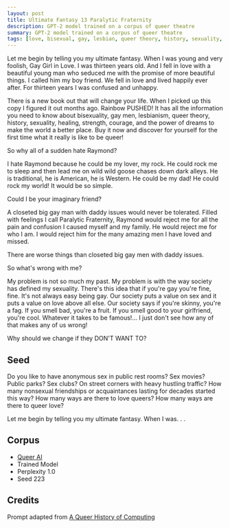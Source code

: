 ```yaml
---
layout: post
title: Ultimate Fantasy 13 Paralytic Fraternity
description: GPT-2 model trained on a corpus of queer theatre
summary: GPT-2 model trained on a corpus of queer theatre
tags: [love, bisexual, gay, lesbian, queer theory, history, sexuality, healing, strength, courage, society, gay, daddy issues, Rainbow PUSH, American, GPT-2, RunwayML, queer]
---
```




Let me begin by telling you my ultimate fantasy. When I was young and very foolish, Gay Girl in Love. I was thirteen years old. And I fell in love with a beautiful young man who seduced me with the promise of more beautiful things. I called him my boy friend. We fell in love and lived happily ever after. For thirteen years I was confused and unhappy.

There is a new book out that will change your life. When I picked up this copy I figured it out months ago. Rainbow PUSHED! It has all the information you need to know about bisexuality, gay men, lesbianism, queer theory, history, sexuality, healing, strength, courage, and the power of dreams to make the world a better place. Buy it now and discover for yourself for the first time what it really is like to be queer!

So why all of a sudden hate Raymond?

I hate Raymond because he could be my lover, my rock. He could rock me to sleep and then lead me on wild wild goose chases down dark alleys. He is traditional, he is American, he is Western. He could be my dad! He could rock my world! It would be so simple.

Could I be your imaginary friend?

A closeted big gay man with daddy issues would never be tolerated. Filled with feelings I call Paralytic Fraternity, Raymond would reject me for all the pain and confusion I caused myself and my family. He would reject me for who I am. I would reject him for the many amazing men I have loved and missed.

There are worse things than closeted big gay men with daddy issues.

So what's wrong with me?

My problem is not so much my past. My problem is with the way society has defined my sexuality. There's this idea that if you're gay you're fine, fine. It's not always easy being gay. Our society puts a value on sex and it puts a value on love above all else. Our society says if you're skinny, you're a fag. If you smell bad, you're a fruit. If you smell good to your girlfriend, you're cool. Whatever it takes to be famous!... I just don't see how any of that makes any of us wrong!

Why should we change if they DON'T WANT TO?

## Seed

Do you like to have anonymous sex in public rest rooms? Sex movies? Public parks? Sex clubs? On street corners with heavy hustling traffic? How many nonsexual friendships or acquaintances lasting for decades started this way? How many ways are there to love queers? How many ways are there to queer love?

Let me begin by telling you my ultimate fantasy. When I was. . .

## Corpus

- [Queer AI](/queerai)
- Trained Model
- Perplexity 1.0
- Seed 223

## Credits

Prompt adapted from [A Queer History of Computing](https://rhizome.org/editorial/2013/feb/19/queer-computing-1/)
